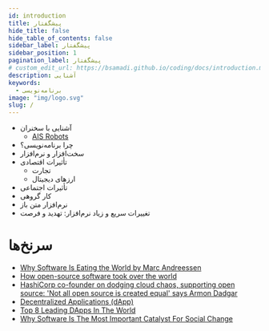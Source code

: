 ```yaml
---
id: introduction
title: پیشگفتار
hide_title: false
hide_table_of_contents: false
sidebar_label: پیشگفتار
sidebar_position: 1
pagination_label: پیشگفتار
# custom_edit_url: https://bsamadi.github.io/coding/docs/introduction.md
description: آشنایی
keywords:
  - برنامه‌نویسی
image: "img/logo.svg"
slug: /
---
```


- آشنایی با سخنران
  - [AIS Robots](https://youtu.be/ilNIkZJ3NwY)
- چرا برنامه‌نویسی؟
- سخت‌افزار و نرم‌افزار
- تأثیرات اقتصادی
  - تجارت  
  - ارزهای دیجیتال
- تأثیرات اجتماعی
- کار گروهی
- نرم‌افزار متن باز
- تغییرات سریع و زیاد نرم‌افزار: تهدید و فرصت

# سرنخ‌ها
<div dir="auto">

- [Why Software Is Eating the World by  Marc Andreessen](https://a16z.com/2011/08/20/why-software-is-eating-the-world/)
- [How open-source software took over the world](https://techcrunch.com/2019/01/12/how-open-source-software-took-over-the-world/)
- [HashiCorp co-founder on dodging cloud chaos, supporting open source: 'Not all open source is created equal' says Armon Dadgar](https://www.theregister.com/2022/03/28/hashicorp_interview/)
- [Decentralized Applications (dApp)](https://ethereum.org/en/dapps/)
- [Top 8 Leading DApps In The World](https://www.emergenresearch.com/blog/top-8-leading-dapps-in-the-world)
- [Why Software Is The Most Important Catalyst For Social Change](https://www.forbes.com/sites/forbestechcouncil/2021/09/28/why-software-is-the-most-important-catalyst-for-social-change/)

</div>
